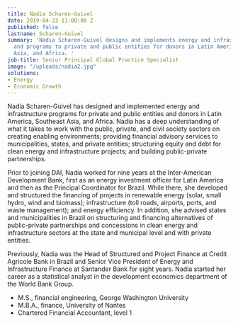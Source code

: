 ```yaml
---
title: Nadia Scharen-Guivel
date: 2019-04-23 11:00:00 Z
published: false
lastname: Scharen-Guivel
summary: 'Nadia Scharen-Guivel designs and implements energy and infrastructure projects
  and programs to private and public entities for donors in Latin America, Southeast
  Asia, and Africa. '
job-title: Senior Principal Global Practice Specialist
image: "/uploads/nadia2.jpg"
solutions:
- Energy
- Economic Growth
---
```


Nadia Scharen-Guivel has designed and implemented energy and infrastructure programs for private and public entities and donors in Latin America, Southeast Asia, and Africa. Nadia has a deep understanding of what it takes to work with the public, private, and civil society sectors on creating enabling environments; providing financial advisory services to municipalities, states, and private entities; structuring equity and debt for clean energy and infrastructure projects; and building public-private partnerships.

Prior to joining DAI, Nadia worked for nine years at the Inter-American Development Bank, first as an energy investment officer for Latin America and then as the Principal Coordinator for Brazil. While there, she developed and structured the financing of projects in renewable energy (solar, small hydro, wind and biomass); infrastructure (toll roads, airports, ports, and waste management); and energy efficiency. In addition, she advised states and municipalities in Brazil on structuring and financing alternatives of public-private partnerships and concessions in clean energy and infrastructure sectors at the state and municipal level and with private entities.

Previously, Nadia was the Head of Structured and Project Finance at Credit Agricole Bank in Brazil and Senior Vice President of Energy and Infrastructure Finance at Santander Bank for eight years. Nadia started her career as a statistical analyst in the development economics department of the World Bank Group.

* M.S., financial engineering, George Washington University
* M.B.A., finance, University of Nantes
* Chartered Financial Accountant, level 1